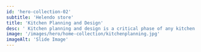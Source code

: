 ```yaml
---
id: 'hero-collection-02'
subtitle: 'Helendo store'
title: 'Kitchen Planning and Design'
desc: ' Kitchen planning and design is a critical phase of any kitchen renovation or new construction project. It involves creating a functional, aesthetically pleasing, and efficient kitchen space that meets your specific needs and preferences.'
image: '/images/hero/home-collection/kitchenplanning.jpg'
imageAlt: 'Slide Image'
---
```

